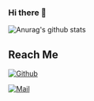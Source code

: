 ### Hi there 👋
![Anurag's github stats](https://github-readme-stats.vercel.app/api?username=xunyegege&show_icons=true&theme=radical&hide=["contribs","prs"])

## Reach Me
[![Github](https://img.shields.io/github/followers/xunyegege?label=Follow&style=social)](https://github.com/xunyegege)

[![Mail](https://img.shields.io/badge/-xunyegege@gmail.com-gray?style=flat-square&logo=gmail&logoColor=red&link=https://www.linkedin.com/in/sarthak-bharadwaj-8552b5110/)](mailto:xunyegege@gmail.com)


<!--
**xunyegege/xunyegege** is a ✨ _special_ ✨ repository because its `README.md` (this file) appears on your GitHub profile.

Here are some ideas to get you started:

- 🔭 I’m currently working on ...
- 🌱 I’m currently learning ...
- 👯 I’m looking to collaborate on ...
- 🤔 I’m looking for help with ...
- 💬 Ask me about ...
- 📫 How to reach me: ...
- 😄 Pronouns: ...
- ⚡ Fun fact: ...
-->
